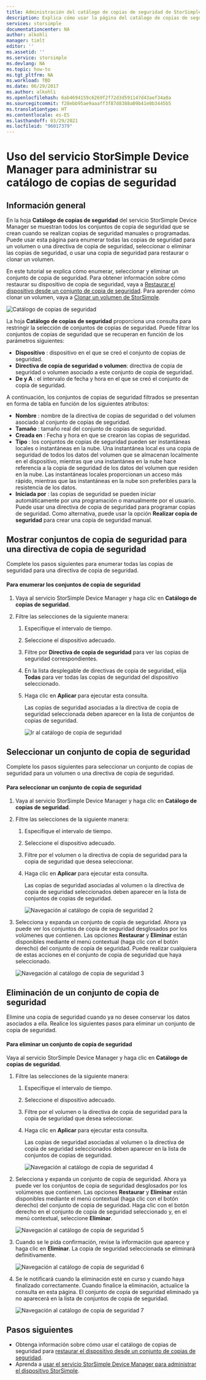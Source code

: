 ```yaml
---
title: Administración del catálogo de copias de seguridad de StorSimple | Microsoft Docs
description: Explica cómo usar la página del catálogo de copias de seguridad del servicio StorSimple Device Manager para enumerar, seleccionar y eliminar conjuntos de copias de seguridad.
services: storsimple
documentationcenter: NA
author: alkohli
manager: timlt
editor: ''
ms.assetid: ''
ms.service: storsimple
ms.devlang: NA
ms.topic: how-to
ms.tgt_pltfrm: NA
ms.workload: TBD
ms.date: 06/29/2017
ms.author: alkohli
ms.openlocfilehash: 6ab4694159c6269f2f72d3d591147d43aef34a0a
ms.sourcegitcommit: f28ebb95ae9aaaff3f87d8388a09b41e0b3445b5
ms.translationtype: HT
ms.contentlocale: es-ES
ms.lasthandoff: 03/29/2021
ms.locfileid: "96017379"
---
```

# <a name="use-the-storsimple-device-manager-service-to-manage-your-backup-catalog"></a>Uso del servicio StorSimple Device Manager para administrar su catálogo de copias de seguridad
## <a name="overview"></a>Información general
En la hoja **Catálogo de copias de seguridad** del servicio StorSimple Device Manager se muestran todos los conjuntos de copia de seguridad que se crean cuando se realizan copias de seguridad manuales o programadas. Puede usar esta página para enumerar todas las copias de seguridad para un volumen o una directiva de copia de seguridad, seleccionar o eliminar las copias de seguridad, o usar una copia de seguridad para restaurar o clonar un volumen.

En este tutorial se explica cómo enumerar, seleccionar y eliminar un conjunto de copia de seguridad. Para obtener información sobre cómo restaurar su dispositivo de copia de seguridad, vaya a [Restaurar el dispositivo desde un conjunto de copia de seguridad](storsimple-8000-restore-from-backup-set-u2.md). Para aprender cómo clonar un volumen, vaya a [Clonar un volumen de StorSimple](storsimple-8000-clone-volume-u2.md).

![Catálogo de copias de seguridad](./media/storsimple-8000-manage-backup-catalog/bucatalog.png) 

La hoja **Catálogo de copias de seguridad** proporciona una consulta para restringir la selección de conjuntos de copias de seguridad. Puede filtrar los conjuntos de copias de seguridad que se recuperan en función de los parámetros siguientes:

* **Dispositivo** : dispositivo en el que se creó el conjunto de copias de seguridad.
* **Directiva de copia de seguridad o volumen**: directiva de copia de seguridad o volumen asociado a este conjunto de copia de seguridad.
* **De y A** : el intervalo de fecha y hora en el que se creó el conjunto de copia de seguridad.

A continuación, los conjuntos de copias de seguridad filtrados se presentan en forma de tabla en función de los siguientes atributos:

* **Nombre** : nombre de la directiva de copias de seguridad o del volumen asociado al conjunto de copias de seguridad.
* **Tamaño** : tamaño real del conjunto de copias de seguridad.
* **Creada en** : Fecha y hora en que se crearon las copias de seguridad. 
* **Tipo** : los conjuntos de copias de seguridad pueden ser instantáneas locales o instantáneas en la nube. Una instantánea local es una copia de seguridad de todos los datos del volumen que se almacenan localmente en el dispositivo, mientras que una instantánea en la nube hace referencia a la copia de seguridad de los datos del volumen que residen en la nube. Las instantáneas locales proporcionan un acceso más rápido, mientras que las instantáneas en la nube son preferibles para la resistencia de los datos.
* **Iniciada por** : las copias de seguridad se pueden iniciar automáticamente por una programación o manualmente por el usuario. Puede usar una directiva de copia de seguridad para programar copias de seguridad. Como alternativa, puede usar la opción **Realizar copia de seguridad** para crear una copia de seguridad manual.

## <a name="list-backup-sets-for-a-backup-policy"></a>Mostrar conjuntos de copia de seguridad para una directiva de copia de seguridad
Complete los pasos siguientes para enumerar todas las copias de seguridad para una directiva de copia de seguridad.

#### <a name="to-list-backup-sets"></a>Para enumerar los conjuntos de copia de seguridad
1. Vaya al servicio StorSimple Device Manager y haga clic en **Catálogo de copias de seguridad**.

2. Filtre las selecciones de la siguiente manera:
   
   1. Especifique el intervalo de tiempo.
   2. Seleccione el dispositivo adecuado.
   3. Filtre por **Directiva de copia de seguridad** para ver las copias de seguridad correspondientes.
   3. En la lista desplegable de directivas de copia de seguridad, elija **Todas** para ver todas las copias de seguridad del dispositivo seleccionado.
   4. Haga clic en **Aplicar** para ejecutar esta consulta.
      
      Las copias de seguridad asociadas a la directiva de copia de seguridad seleccionada deben aparecer en la lista de conjuntos de copias de seguridad.

      ![Ir al catálogo de copia de seguridad](./media/storsimple-8000-manage-backup-catalog/bucatalog1.png)

## <a name="select-a-backup-set"></a>Seleccionar un conjunto de copia de seguridad
Complete los pasos siguientes para seleccionar un conjunto de copias de seguridad para un volumen o una directiva de copia de seguridad.

#### <a name="to-select-a-backup-set"></a>Para seleccionar un conjunto de copia de seguridad
1. Vaya al servicio StorSimple Device Manager y haga clic en **Catálogo de copias de seguridad**.
2. Filtre las selecciones de la siguiente manera:
   
   1. Especifique el intervalo de tiempo. 
   2. Seleccione el dispositivo adecuado. 
   3. Filtre por el volumen o la directiva de copia de seguridad para la copia de seguridad que desea seleccionar.
   4. Haga clic en **Aplicar** para ejecutar esta consulta.
      
      Las copias de seguridad asociadas al volumen o la directiva de copia de seguridad seleccionados deben aparecer en la lista de conjuntos de copias de seguridad.

      ![Navegación al catálogo de copia de seguridad 2](./media/storsimple-8000-manage-backup-catalog/bucatalog1.png)

3. Selecciona y expanda un conjunto de copia de seguridad. Ahora ya puede ver los conjuntos de copia de seguridad desglosados por los volúmenes que contienen. Las opciones **Restaurar** y **Eliminar** están disponibles mediante el menú contextual (haga clic con el botón derecho) del conjunto de copia de seguridad. Puede realizar cualquiera de estas acciones en el conjunto de copia de seguridad que haya seleccionado.

    ![Navegación al catálogo de copia de seguridad 3](./media/storsimple-8000-manage-backup-catalog/bucatalog2.png)

## <a name="delete-a-backup-set"></a>Eliminación de un conjunto de copia de seguridad
Elimine una copia de seguridad cuando ya no desee conservar los datos asociados a ella. Realice los siguientes pasos para eliminar un conjunto de copia de seguridad.

#### <a name="to-delete-a-backup-set"></a>Para eliminar un conjunto de copia de seguridad
 Vaya al servicio StorSimple Device Manager y haga clic en **Catálogo de copias de seguridad**.
1. Filtre las selecciones de la siguiente manera:
   
   1. Especifique el intervalo de tiempo. 
   2. Seleccione el dispositivo adecuado. 
   3. Filtre por el volumen o la directiva de copia de seguridad para la copia de seguridad que desea seleccionar.
   4. Haga clic en **Aplicar** para ejecutar esta consulta.
      
      Las copias de seguridad asociadas al volumen o la directiva de copia de seguridad seleccionados deben aparecer en la lista de conjuntos de copias de seguridad.

      ![Navegación al catálogo de copia de seguridad 4](./media/storsimple-8000-manage-backup-catalog/bucatalog1.png)

1. Selecciona y expanda un conjunto de copia de seguridad. Ahora ya puede ver los conjuntos de copia de seguridad desglosados por los volúmenes que contienen. Las opciones **Restaurar** y **Eliminar** están disponibles mediante el menú contextual (haga clic con el botón derecho) del conjunto de copia de seguridad. Haga clic con el botón derecho en el conjunto de copia de seguridad seleccionado y, en el menú contextual, seleccione **Eliminar**.

    ![Navegación al catálogo de copia de seguridad 5](./media/storsimple-8000-manage-backup-catalog/bucatalog3.png)

1. Cuando se le pida confirmación, revise la información que aparece y haga clic en **Eliminar**. La copia de seguridad seleccionada se eliminará definitivamente.

    ![Navegación al catálogo de copia de seguridad 6](./media/storsimple-8000-manage-backup-catalog/bucatalog4.png)  

1. Se le notificará cuando la eliminación esté en curso y cuando haya finalizado correctamente. Cuando finalice la eliminación, actualice la consulta en esta página. El conjunto de copia de seguridad eliminado ya no aparecerá en la lista de conjuntos de copia de seguridad.

    ![Navegación al catálogo de copia de seguridad 7](./media/storsimple-8000-manage-backup-catalog/bucatalog7.png)

## <a name="next-steps"></a>Pasos siguientes
* Obtenga información sobre cómo usar el catálogo de copias de seguridad para [restaurar el dispositivo desde un conjunto de copias de seguridad](storsimple-8000-restore-from-backup-set-u2.md).
* Aprenda a [usar el servicio StorSimple Device Manager para administrar el dispositivo StorSimple](storsimple-8000-manager-service-administration.md).

